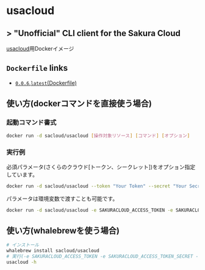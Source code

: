# usacloud

## > "Unofficial" CLI client for the Sakura Cloud

[usacloud](https://github.com/sacloud/usacloud)用Dockerイメージ

## `Dockerfile` links

- [`0.0.6`,`latest`(Dockerfile)](https://github.com/sacloud/usacloud-docker/tree/master/)

## 使い方(dockerコマンドを直接使う場合)

### 起動コマンド書式

```bash
docker run -d sacloud/usacloud [操作対象リソース] [コマンド] [オプション]
```

### 実行例

必須パラメータ(さくらのクラウド[トークン、シークレット])をオプション指定しています。

```bash
docker run -d sacloud/usacloud --token "Your Token" --secret "Your Secret"
```

パラメータは環境変数で渡すことも可能です。

```bash
docker run -d sacloud/usacloud -e SAKURACLOUD_ACCESS_TOKEN -e SAKURACLOUD_ACCESS_TOKEN_SECRET
```

## 使い方(whalebrewを使う場合)

```bash
# インストール
whalebrew install sacloud/usacloud
# 実行(-e SAKURACLOUD_ACCESS_TOKEN -e SAKURACLOUD_ACCESS_TOKEN_SECRET -v $PWD:/workdir が指定されている状態となる)
usacloud -h
```
